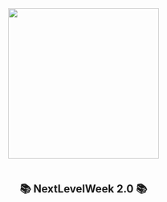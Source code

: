 
<div align="center">
    <img src="https://user-images.githubusercontent.com/60022350/89736446-d33ce680-da3f-11ea-897d-9980d977d028.png" width="300px"/>
</div>

<br />

<h2 align="center">
   📚 NextLevelWeek 2.0 📚
</h2>
